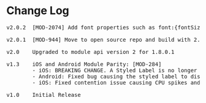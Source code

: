 # Change Log
<pre>
v2.0.2  [MOD-2074] Add font properties such as font:{fontSize, fontFamily}, color

v2.0.1  [MOD-944] Move to open source repo and build with 2.1.3.GA
	
v2.0    Upgraded to module api version 2 for 1.8.0.1

v1.3    iOS and Android Module Parity: [MOD-284]
		- iOS: BREAKING CHANGE. A Styled Label is no longer a scroll view, just like on Android; place it in a scroll view to achieve the previous behavior. Check out the example to see how.
		- Android: Fixed bug causing the styled label to disappear when placed in a table view [MOD-267]
		- iOS: Fixed contention issue causing CPU spikes and long load times on iOS versions prior to 5.0 [MOD-310]

v1.0    Initial Release
